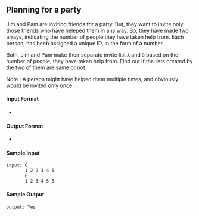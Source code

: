 ## **Planning for a party**

Jim and Pam are inviting friends for a party. But, they want to invite only those friends who have heleped them in any way. So, they have made two arrays, indicating the number of people they have taken help from. Each person, has beeb assigned a unique ID, in the form of a number.

Both, Jim and Pam make their separate invite list `A` and `B` based on the number of people, they have taken help from. Find out if the lists created by the two of them are same or not.

Note : A person might have helped them multiple times, and obviously would be invited only once

#### **Input Format**

-

#### **Output Format**

- 

#### **Sample Input**
    input: 6
           1 2 2 3 4 5
           6
           1 2 3 4 5 5 

#### **Sample Output**
    output: Yes

